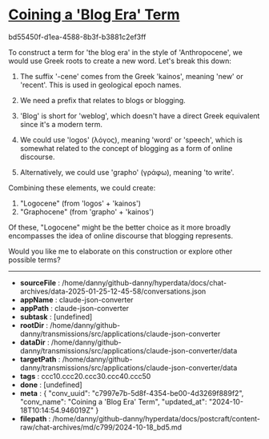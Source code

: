 # [Coining a 'Blog Era' Term](https://claude.ai/chat/c7997e7b-5d8f-4354-be00-4d3269f889f2)

bd55450f-d1ea-4588-8b3f-b3881c2ef3ff

 To construct a term for 'the blog era' in the style of 'Anthropocene', we would use Greek roots to create a new word. Let's break this down:

1. The suffix '-cene' comes from the Greek 'kainos', meaning 'new' or 'recent'. This is used in geological epoch names.

2. We need a prefix that relates to blogs or blogging.

3. 'Blog' is short for 'weblog', which doesn't have a direct Greek equivalent since it's a modern term.

4. We could use 'logos' (λόγος), meaning 'word' or 'speech', which is somewhat related to the concept of blogging as a form of online discourse.

5. Alternatively, we could use 'grapho' (γράφω), meaning 'to write'.

Combining these elements, we could create:

1. "Logocene" (from 'logos' + 'kainos')
2. "Graphocene" (from 'grapho' + 'kainos')

Of these, "Logocene" might be the better choice as it more broadly encompasses the idea of online discourse that blogging represents.

Would you like me to elaborate on this construction or explore other possible terms?

---

* **sourceFile** : /home/danny/github-danny/hyperdata/docs/chat-archives/data-2025-01-25-12-45-58/conversations.json
* **appName** : claude-json-converter
* **appPath** : claude-json-converter
* **subtask** : [undefined]
* **rootDir** : /home/danny/github-danny/transmissions/src/applications/claude-json-converter
* **dataDir** : /home/danny/github-danny/transmissions/src/applications/claude-json-converter/data
* **targetPath** : /home/danny/github-danny/transmissions/src/applications/claude-json-converter/data
* **tags** : ccc10.ccc20.ccc30.ccc40.ccc50
* **done** : [undefined]
* **meta** : {
  "conv_uuid": "c7997e7b-5d8f-4354-be00-4d3269f889f2",
  "conv_name": "Coining a 'Blog Era' Term",
  "updated_at": "2024-10-18T10:14:54.946019Z"
}
* **filepath** : /home/danny/github-danny/hyperdata/docs/postcraft/content-raw/chat-archives/md/c799/2024-10-18_bd5.md